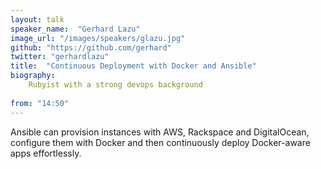 ```yaml
---
layout: talk
speaker_name:  "Gerhard Lazu"
image_url: "/images/speakers/glazu.jpg"
github: "https://github.com/gerhard"
twitter: "gerhardlazu"
title:  "Continuous Deployment with Docker and Ansible"
biography:
    Rubyist with a strong devops background
  
from: "14:50"
---
```


Ansible can provision instances with AWS, Rackspace and DigitalOcean, configure them with Docker and then continuously deploy Docker-aware apps effortlessly.
